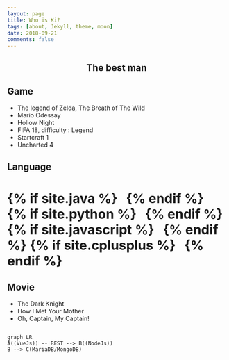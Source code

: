 ```yaml
---
layout: page
title: Who is Ki?
tags: [about, Jekyll, theme, moon]
date: 2018-09-21
comments: false
---
```

    
<center><h2>The best man</h2></center>

## Game
* The legend of Zelda, The Breath of The Wild
* Mario Odessay
* Hollow Night
* FIFA 18, difficulty : Legend
* Startcraft 1
* Uncharted 4

## Language
<h3 class="title" style="font-size:30px;">
{% if site.java %}<i class="devicon-java-plain" style="margin-left:20px;"></i>{% endif %}
{% if site.python %}<i class="devicon-python-plain" style="margin-left:20px;"></i>{% endif %}
{% if site.javascript %}<i class="devicon-javascript-plain" style="margin-left:20px;"></i>{% endif %}
{% if site.cplusplus %}<i class="devicon-cplusplus-plain" style="margin-left:20px;"></i>{% endif %}
</h3>

## Movie
* The Dark Knight
* How I Met Your Mother
* Oh, Captain, My Captain! 

```mermaid

graph LR
A((VueJs)) -- REST --> B((NodeJs))
B --> C(MariaDB/MongoDB)

```
<script>
setTimeout(function() { 
		$(function(){
        var element = document.querySelector(".language-mermaid");

        var insertSvg = function(svgCode, bindFunctions){
            element.innerHTML = svgCode;
        };

        var graphDefinition = element.textContent;
        var graph = mermaid.mermaidAPI.render('graphDiv', graphDefinition, insertSvg);
    });
}, 1500)
</script>